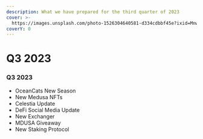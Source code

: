 ```yaml
---
description: What we have prepared for the third quarter of 2023
cover: >-
  https://images.unsplash.com/photo-1526304640581-d334cdbbf45e?ixid=MnwxMjA3fDB8MHxwaG90by1wYWdlfHx8fGVufDB8fHx8&ixlib=rb-1.2.1&auto=format&fit=crop&w=2970&q=80
coverY: 0
---
```


# Q3 2023

### Q3 2023

* OceanCats New Season
* New Medusa NFTs
* Celestia Update
* DeFi Social Media Update
* New Exchanger
* MDUSA Giveaway
* New Staking Protocol



###
